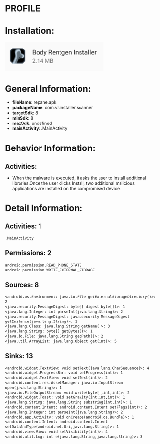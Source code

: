 # PROFILE
# Installation:
![ICON](icon.png)
# General Information:
- **fileName**: repane.apk
- **packageName**: com.vr.installer.scanner
- **targetSdk**: 8
- **minSdk**: 8
- **maxSdk**: undefined
- **mainActivity**: .MainActivity
# Behavior Information:
## Activities:
- When the malware is executed, it asks the user to install additional libraries.Once the user clicks Install, two additional malicious applications are installed on the compromised device.
# Detail Information:
## Activities: 1
	.MainActivity
## Permissions: 2
	android.permission.READ_PHONE_STATE
	android.permission.WRITE_EXTERNAL_STORAGE
## Sources: 8
	<android.os.Environment: java.io.File getExternalStorageDirectory()>: 2
	<java.security.MessageDigest: byte[] digest(byte[])>: 1
	<java.lang.Integer: int parseInt(java.lang.String)>: 2
	<java.security.MessageDigest: java.security.MessageDigest getInstance(java.lang.String)>: 1
	<java.lang.Class: java.lang.String getName()>: 3
	<java.lang.String: byte[] getBytes()>: 1
	<java.io.File: java.lang.String getPath()>: 2
	<java.util.ArrayList: java.lang.Object get(int)>: 5
## Sinks: 13
	<android.widget.TextView: void setText(java.lang.CharSequence)>: 4
	<android.widget.ProgressBar: void setProgress(int)>: 1
	<android.widget.TextView: void setText(int)>: 2
	<android.content.res.AssetManager: java.io.InputStream open(java.lang.String)>: 1
	<java.io.FileOutputStream: void write(byte[],int,int)>: 2
	<android.widget.Toast: void setGravity(int,int,int)>: 1
	<java.lang.String: java.lang.String substring(int,int)>: 1
	<android.content.Intent: android.content.Intent setFlags(int)>: 2
	<java.lang.Integer: int parseInt(java.lang.String)>: 2
	<android.app.Activity: void onCreate(android.os.Bundle)>: 1
	<android.content.Intent: android.content.Intent setDataAndType(android.net.Uri,java.lang.String)>: 1
	<android.view.View: void setVisibility(int)>: 4
	<android.util.Log: int e(java.lang.String,java.lang.String)>: 3
